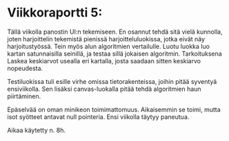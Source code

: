 # Viikkoraportti 5:


Tällä viikolla panostin UI:n tekemiseen. En osannut tehdä sitä vielä kunnolla, joten harjoittelin tekemistä pienissä harjoitteluluokissa,
jotka eivät näy harjoitustyössä. Tein myös alun algoritmien vertailulle. Luotu luokka luo kartan satunnaisilla seinillä, ja testaa sillä jokaisen algoritmin. Tarkoituksena
Laskea keskiarvot usealla eri kartalla, josta saadaan sitten keskiarvo nopeudesta.

Testiluokissa tuli esille virhe omissa tietorakenteissa, joihin pitää syventyä ensiviikolla. Sen lisäksi canvas-luokalla pitää tehdä
algoritmien haun piirtäminen.

Epäselvää on oman minikeon toimimattomuus. Aikaisemmin se toimi, mutta isot syötteet antavat null pointeria. Ensi viikolla täytyy paneutua.


Aikaa käytetty n. 8h.
